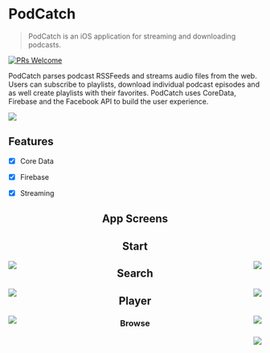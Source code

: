 # PodCatch

> PodCatch is an iOS application for streaming and downloading podcasts.


[![PRs Welcome](https://img.shields.io/badge/PRs-welcome-brightgreen.svg?style=flat-square)](http://makeapullrequest.com)

PodCatch parses podcast RSSFeeds and streams audio files from the web. Users can subscribe to playlists, download individual podcast episodes and as well create playlists with their favorites. PodCatch uses CoreData, Firebase and the Facebook API to build the user experience. 

![](https://raw.githubusercontent.com/chriswebb09/podcatcher/master/Resource/app.gif)

## Features

- [x] Core Data
- [x] Firebase
- [x] Streaming


<h2 align="center">App Screens</h2>


<h2 align="center">Start</h2>

<img src="https://raw.githubusercontent.com/chriswebb09/podcatcher/master/Resource/start-screen.jpg" align="left">

<img src="https://raw.githubusercontent.com/chriswebb09/podcatcher/master/Resource/signup.jpg" align="right">


<h2 align="center">Search</h2>

<img src="https://raw.githubusercontent.com/chriswebb09/podcatcher/master/Resource/search-screen.jpg" align="left">
<img src="https://raw.githubusercontent.com/chriswebb09/podcatcher/master/Resource/playlist-screen.jpg" align="right">

<h2 align="center">Player</h2>


<img src="https://raw.githubusercontent.com/chriswebb09/podcatcher/master/Resource/player-screen.jpg" align="left">
<img src="https://raw.githubusercontent.com/chriswebb09/podcatcher/master/Resource/add-to.png" align="right">


<h3 align="center">Browse</h3>


<img src="https://raw.githubusercontent.com/chriswebb09/podcatcher/master/Resource/browse-screen.png" align="right">


